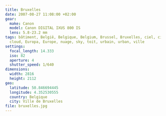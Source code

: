 ```yaml
---
title: Bruxelles
date: 2007-08-27 11:08:00 +02:00
gear:
  make: Canon
  model: Canon DIGITAL IXUS 800 IS
  lens: 5.8-23.2 mm
tags: bâtiment, België, Belgique, Belgium, Brussel, Bruxelles, ciel, city,
  cloud, Europa, Europe, nuage, sky, toit, urbain, urban, ville
settings:
  focal_length: 14.333
  iso: 82
  aperture: 4
  shutter_speed: 1/640
dimensions:
  width: 2816
  height: 2112
geo:
  latitude: 50.846694445
  longitude: 4.352530555
  country: Belgique
  city: Ville de Bruxelles
file: bruxelles.jpg
---
```



